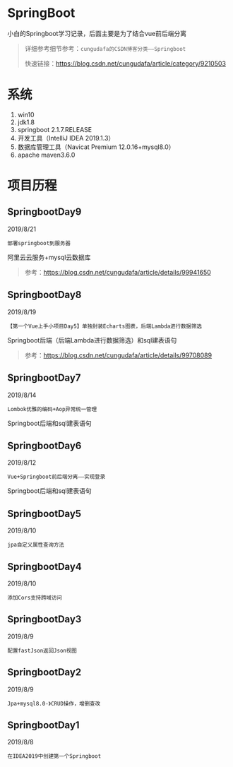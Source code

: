 ﻿# SpringBoot
小白的Springboot学习记录，后面主要是为了结合vue前后端分离

>详细参考细节参考：`cungudafa的CSDN博客分类——Springboot`
>
>快速链接：https://blog.csdn.net/cungudafa/article/category/9210503

# 系统

1. win10
2. jdk1.8
3. springboot 2.1.7.RELEASE
4. 开发工具（IntelliJ IDEA 2019.1.3）
5. 数据库管理工具（Navicat Premium 12.0.16+mysql8.0）
6. apache maven3.6.0

# 项目历程

## SpringbootDay9

2019/8/21

`部署springboot到服务器`

阿里云云服务+mysql云数据库

>参考：https://blog.csdn.net/cungudafa/article/details/99941650

## SpringbootDay8

2019/8/19

`【第一个Vue上手小项目Day5】单独封装Echarts图表，后端Lambda进行数据筛选`

Springboot后端（后端Lambda进行数据筛选）和sql建表语句

>参考：https://blog.csdn.net/cungudafa/article/details/99708089

## SpringbootDay7

2019/8/14

`Lombok优雅的编码+Aop异常统一管理`

Springboot后端和sql建表语句


## SpringbootDay6

2019/8/12

`Vue+Springboot前后端分离——实现登录`

Springboot后端和sql建表语句



## SpringbootDay5

2019/8/10

`jpa自定义属性查询方法`


## SpringbootDay4

2019/8/10

`添加Cors支持跨域访问`


## SpringbootDay3

2019/8/9

`配置fastJson返回Json视图`

## SpringbootDay2

2019/8/9

`Jpa+mysql8.0-》CRUD操作，增删查改`

## SpringbootDay1

2019/8/8

`在IDEA2019中创建第一个Springboot`
